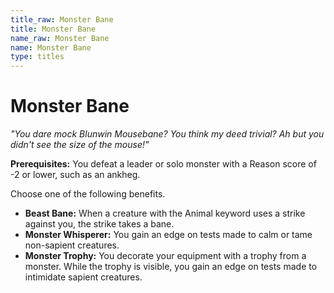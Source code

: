 ```yaml
---
title_raw: Monster Bane
title: Monster Bane
name_raw: Monster Bane
name: Monster Bane
type: titles
---
```


# Monster Bane

*"You dare mock Blunwin Mousebane? You think my deed trivial? Ah but you didn't see the size of the mouse!"*

**Prerequisites:** You defeat a leader or solo monster with a Reason score of -2 or lower, such as an ankheg.

Choose one of the following benefits.

- **Beast Bane:** When a creature with the Animal keyword uses a strike against you, the strike takes a bane.
- **Monster Whisperer:** You gain an edge on tests made to calm or tame non-sapient creatures.
- **Monster Trophy:** You decorate your equipment with a trophy from a monster. While the trophy is visible, you gain an edge on tests made to intimidate sapient creatures.
